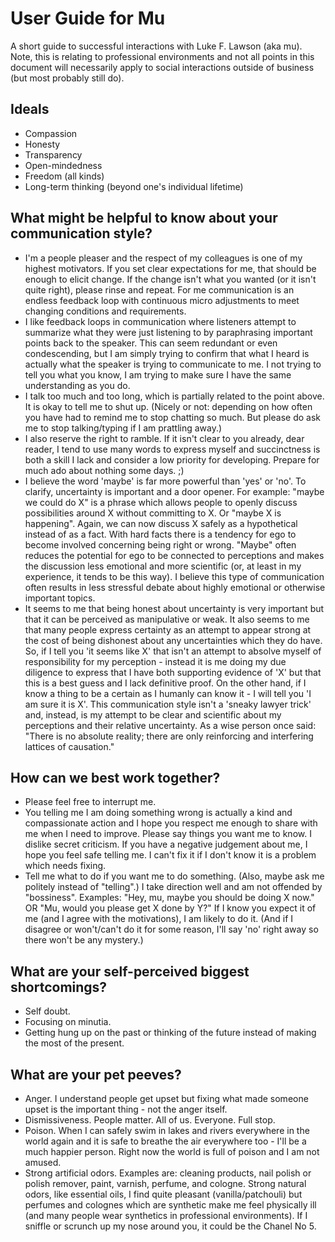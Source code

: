 # User Guide for Mu

A short guide to successful interactions with Luke F. Lawson (aka mu). Note, this is relating to professional environments and not all points in this document will necessarily apply to social interactions outside of business (but most probably still do).

## Ideals

- Compassion
- Honesty
- Transparency
- Open-mindedness
- Freedom (all kinds)
- Long-term thinking (beyond one's individual lifetime)

## What might be helpful to know about your communication style?

- I'm a people pleaser and the respect of my colleagues is one of my highest motivators. If you set clear expectations for me, that should be enough to elicit change. If the change isn't what you wanted (or it isn't quite right), please rinse and repeat. For me communication is an endless feedback loop with continuous micro adjustments to meet changing conditions and requirements.
- I like feedback loops in communication where listeners attempt to summarize what they were just listening to by paraphrasing important points back to the speaker. This can seem redundant or even condescending, but I am simply trying to confirm that what I heard is actually what the speaker is trying to communicate to me. I not trying to tell you what you know, I am trying to make sure I have the same understanding as you do.
- I talk too much and too long, which is partially related to the point above. It is okay to tell me to shut up. (Nicely or not: depending on how often you have had to remind me to stop chatting so much. But please do ask me to stop talking/typing if I am prattling away.)
- I also reserve the right to ramble. If it isn't clear to you already, dear reader, I tend to use many words to express myself and succinctness is both a skill I lack and consider a low priority for developing. Prepare for much ado about nothing some days. ;)
- I believe the word 'maybe' is far more powerful than 'yes' or 'no'. To clarify, uncertainty is important and a door opener. For example: "maybe we could do X" is a phrase which allows people to openly discuss possibilities around X without committing to X. Or "maybe X is happening". Again, we can now discuss X safely as a hypothetical instead of as a fact. With hard facts there is a tendency for ego to become involved concerning being right or wrong. "Maybe" often reduces the potential for ego to be connected to perceptions and makes the discussion less emotional and more scientific (or, at least in my experience, it tends to be this way). I believe this type of communication often results in less stressful debate about highly emotional or otherwise important topics.
- It seems to me that being honest about uncertainty is very important but that it can be perceived as manipulative or weak. It also seems to me that many people express certainty as an attempt to appear strong at the cost of being dishonest about any uncertainties which they do have. So, if I tell you 'it seems like X' that isn't an attempt to absolve myself of responsibility for my perception - instead it is me doing my due diligence to express that I have both supporting evidence of 'X' but that this is a best guess and I lack definitive proof. On the other hand, if I know a thing to be a certain as I humanly can know it - I will tell you 'I am sure it is X'. This communication style isn't a 'sneaky lawyer trick' and, instead, is my attempt to be clear and scientific about my perceptions and their relative uncertainty. As a wise person once said: "There is no absolute reality; there are only reinforcing and interfering lattices of causation."

## How can we best work together?

- Please feel free to interrupt me.
- You telling me I am doing something wrong is actually a kind and compassionate action and I hope you respect me enough to share with me when I need to improve. Please say things you want me to know. I dislike secret criticism. If you have a negative judgement about me, I hope you feel safe telling me. I can't fix it if I don't know it is a problem which needs fixing.
- Tell me what to do if you want me to do something. (Also, maybe ask me politely instead of "telling".) I take direction well and am not offended by "bossiness". Examples: "Hey, mu, maybe you should be doing X now." OR "Mu, would you please get X done by Y?" If I know you expect it of me (and I agree with the motivations), I am likely to do it. (And if I disagree or won't/can't do it for some reason, I'll say 'no' right away so there won't be any mystery.)

## What are your self-perceived biggest shortcomings?

- Self doubt.
- Focusing on minutia.
- Getting hung up on the past or thinking of the future instead of making the most of the present.

## What are your pet peeves?

- Anger. I understand people get upset but fixing what made someone upset is the important thing - not the anger itself.
- Dismissiveness. People matter. All of us. Everyone. Full stop.
- Poison. When I can safely swim in lakes and rivers everywhere in the world again and it is safe to breathe the air everywhere too - I'll be a much happier person. Right now the world is full of poison and I am not amused.
- Strong artificial odors. Examples are: cleaning products, nail polish or polish remover, paint, varnish, perfume, and cologne. Strong natural odors, like essential oils, I find quite pleasant (vanilla/patchouli) but perfumes and colognes which are synthetic make me feel physically ill (and many people wear synthetics in professional environments). If I sniffle or scrunch up my nose around you, it could be the Chanel No 5.

